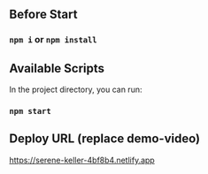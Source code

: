 ## Before Start
### `npm i` or `npm install`

## Available Scripts

In the project directory, you can run:

### `npm start`

## Deploy URL (replace demo-video)

https://serene-keller-4bf8b4.netlify.app